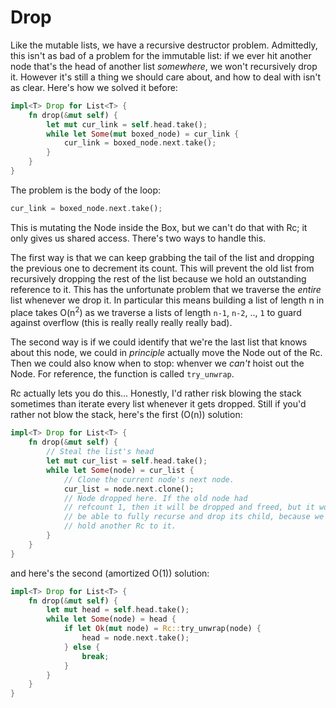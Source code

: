 # Drop

Like the mutable lists, we have a recursive destructor problem.
Admittedly, this isn't as bad of a problem for the immutable list: if we ever
hit another node that's the head of another list *somewhere*, we won't
recursively drop it. However it's still a thing we should care about, and
how to deal with isn't as clear. Here's how we solved it before:

```rust
impl<T> Drop for List<T> {
    fn drop(&mut self) {
        let mut cur_link = self.head.take();
        while let Some(mut boxed_node) = cur_link {
            cur_link = boxed_node.next.take();
        }
    }
}
```

The problem is the body of the loop:

```rust
cur_link = boxed_node.next.take();
```

This is mutating the Node inside the Box, but we can't do that with Rc; it only
gives us shared access. There's two ways to handle this.

The first way is that we can keep grabbing the tail of the list and dropping the
previous one to decrement its count. This will prevent the old list from
recursively dropping the rest of the list because we hold an outstanding
reference to it. This has the unfortunate problem that we traverse the *entire*
list whenever we drop it. In particular this means building a list of length
n in place takes O(n<sup>2</sup>) as we traverse a lists of length `n-1`,
`n-2`, .., `1` to guard against overflow (this is really really really
really bad).

The second way is if we could identify that we're the last list that knows
about this node, we could in *principle* actually move the Node out of the Rc.
Then we could also know when to stop: whenver we *can't* hoist out the Node.
For reference, the function is called `try_unwrap`.

Rc actually lets you do this... Honestly, I'd rather
risk blowing the stack sometimes than iterate every list whenever it gets
dropped. Still if you'd rather not blow the stack, here's the first
(O(n)) solution:

```rust
impl<T> Drop for List<T> {
    fn drop(&mut self) {
        // Steal the list's head
        let mut cur_list = self.head.take();
        while let Some(node) = cur_list {
            // Clone the current node's next node.
            cur_list = node.next.clone();
            // Node dropped here. If the old node had
            // refcount 1, then it will be dropped and freed, but it won't
            // be able to fully recurse and drop its child, because we
            // hold another Rc to it.
        }
    }
}
```

and here's the second (amortized O(1)) solution:

```rust
impl<T> Drop for List<T> {
    fn drop(&mut self) {
        let mut head = self.head.take();
        while let Some(node) = head {
            if let Ok(mut node) = Rc::try_unwrap(node) {
                head = node.next.take();
            } else {
                break;
            }
        }
    }
}
```

